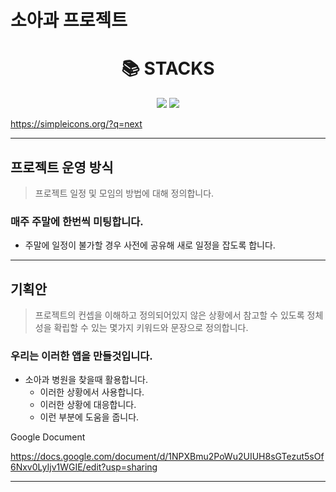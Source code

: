 # 소아과 프로젝트

<div align=center><h1>📚 STACKS</h1></div>

<div align=center> 
 <img src="https://img.shields.io/badge/react-61DAFB?style=for-the-badge&logo=react&logoColor=black"> 
 <img src="https://img.shields.io/badge/NEXT.js-000000?style=for-the-badge&logo=next.js&logoColor=white">
</div>

https://simpleicons.org/?q=next


----------------------------


## 프로젝트 운영 방식

> 프로젝트 일정 및 모임의 방법에 대해 정의합니다.

### 매주 주말에 한번씩 미팅합니다.

* 주말에 일정이 불가할 경우 사전에 공유해 새로 일정을 잡도록 합니다.





----------------------------



## 기획안

> 프로젝트의 컨셉을 이해하고 정의되어있지 않은 상황에서 참고할 수 있도록 정체성을 확립할 수 있는 몇가지 키워드와 문장으로 정의합니다.


### 우리는 이러한 앱을 만들것입니다.

* 소아과 병원을 찾을때 활용합니다.
  * 이러한 상황에서 사용합니다.
  * 이러한 상황에 대응합니다.
  * 이런 부분에 도움을 줍니다.


Google Document

https://docs.google.com/document/d/1NPXBmu2PoWu2UIUH8sGTezut5sOf6Nxv0LyIjv1WGIE/edit?usp=sharing



----------------------------


